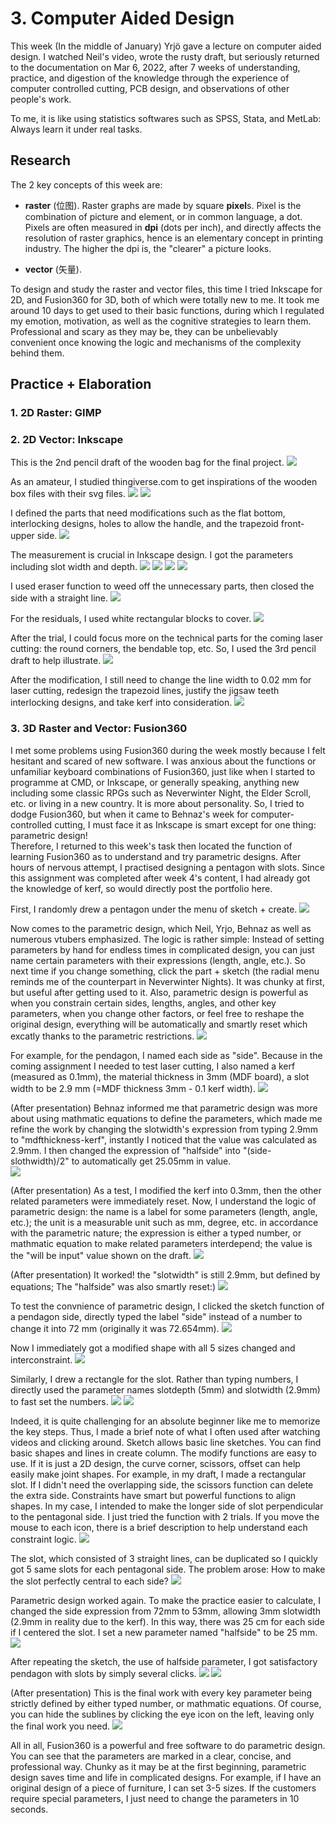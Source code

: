 # 3. Computer Aided Design

This week (In the middle of January) Yrjö gave a lecture on computer aided design. I watched Neil's video, wrote the rusty draft, but seriously returned to the documentation on Mar 6, 2022, after 7 weeks of understanding, practice, and digestion of the knowledge through the experience of computer controlled cutting, PCB design, and observations of other people's work.  

To me, it is like using statistics softwares such as SPSS, Stata, and MetLab: Always learn it under real tasks. 

## Research

The 2 key concepts of this week are:  

- **raster** (位图). Raster graphs are made by square **pixel**s. Pixel is the combination of picture and element, or in common language, a dot. Pixels are often measured in **dpi** (dots per inch), and directly affects the resolution of raster graphics, hence is an elementary concept in printing industry. The higher the dpi is, the "clearer" a picture looks.  

- **vector** (矢量). 

To design and study the raster and vector files, this time I tried Inkscape for 2D, and Fusion360 for 3D, both of which were totally new to me. It took me around 10 days to get used to their basic functions, during which I regulated my emotion, motivation, as well as the cognitive strategies to learn them. Professional and scary as they may be, they can be unbelievably convenient once knowing the logic and mechanisms of the complexity behind them.

## Practice + Elaboration

### 1. 2D Raster: GIMP

### 2. 2D Vector: Inkscape

This is the 2nd pencil draft of the wooden bag for the final project.
![](../images/inks0.jpg)

As an amateur, I studied thingiverse.com to get inspirations of the wooden box files with their svg files. 
![](../images/inks1.jpg)
![](../images/inks2.jpg)

I defined the parts that need modifications such as the flat bottom, interlocking designs, holes to allow the handle, and the trapezoid front-upper side. 
![](../images/inks4.jpg)

The measurement is crucial in Inkscape design. I got the parameters including slot width and depth.
![](../images/inks5.jpg)
![](../images/inks6.jpg)
![](../images/inks7.jpg)
![](../images/inks10.jpg)

I used eraser function to weed off the unnecessary parts, then closed the side with a straight line. 
![](../images/inks8.jpg)

For the residuals, I used white rectangular blocks to cover. 
![](../images/inks9.jpg)

After the trial, I could focus more on the technical parts for the coming laser cutting: the round corners, the bendable top, etc. So, I used the 3rd pencil draft to help illustrate.
![](../images/inks11.jpg)

After the modification, I still need to change the line width to 0.02 mm for laser cutting, redesign the trapezoid lines, justify the jigsaw teeth interlocking designs, and take kerf into consideration. 
![](../images/inks12.jpg)


### 3. 3D Raster and Vector: Fusion360 

I met some problems using Fusion360 during the week mostly because I felt hesitant and scared of new software. I was anxious about the functions or unfamiliar keyboard combinations of Fusion360, just like when I started to programme at CMD, or Inkscape, or generally speaking, anything new including some classic RPGs such as Neverwinter Night, the Elder Scroll, etc. or living in a new country. It is more about personality. So, I tried to dodge Fusion360, but when it came to Behnaz's week for computer-controlled cutting, I must face it as Inkscape is smart except for one thing: parametric design!  
Therefore, I returned to this week's task then located the function of learning Fusion360 as to understand and try parametric designs. After hours of nervous attempt, I practised designing a pentagon with slots. Since this assignment was completed after week 4's content, I had already got the knowledge of kerf, so would directly post the portfolio here.

First, I randomly drew a pentagon under the menu of sketch + create.
![](../images/fp1.jpg)

Now comes to the parametric design, which Neil, Yrjo, Behnaz as well as numerous vtubers emphasized. The logic is rather simple: Instead of setting parameters by hand for endless times in complicated design, you can just name certain parameters with their expressions (length, angle, etc.). So next time if you change something, click the part + sketch (the radial menu reminds me of the counterpart in Neverwinter Nights). It was chunky at first, but useful after getting used to it. Also, parametric design is powerful as when you constrain certain sides, lengths, angles, and other key parameters, when you change other factors, or feel free to reshape the original design, everything will be automatically and smartly reset which excatly thanks to the parametric restrictions.
![](../images/nwnradialmenu.jpg)

For example, for the pendagon, I named each side as "side". Because in the coming assignment I needed to test laser cutting, I also named a kerf (measured as 0.1mm), the material thickness in 3mm (MDF board), a slot width to be 2.9 mm (=MDF thickness 3mm - 0.1 kerf width). 
![](../images/fp2.jpg)

(After presentation) Behnaz informed me that parametric design was more about using mathmatic equations to define the parameters, which made me refine the work by changing the slotwidth's expression from typing 2.9mm to "mdfthickness-kerf", instantly I noticed that the value was calculated as 2.9mm. I then changed the expression of "halfside" into "(side-slothwidth)/2" to automatically get 25.05mm in value.  
![](../images/fp16.jpg)
 
(After presentation) As a test, I modified the kerf into 0.3mm, then the other related parameters were immediately reset. 
Now, I understand the logic of parametric design: the name is a label for some parameters (length, angle, etc.); the unit is a measurable unit such as mm, degree, etc. in accordance with the parametric nature; the expression is either a typed number, or mathmatic equation to make related parameters interdepend; the value is the "will be input" value shown on the draft. 
![](../images/fp17.jpg)

(After presentation) It worked! the "slotwidth" is still 2.9mm, but defined by equations; The "halfside" was also smartly reset:)
![](../images/fp18.jpg)

To test the convnience of parametric design, I clicked the sketch function of a pendagon side, directly typed the label "side" instead of a number to change it into 72 mm (originally it was 72.654mm).
![](../images/fp3.jpg)

Now I immediately got a modified shape with all 5 sizes changed and interconstraint.
![](../images/fp4.jpg)

Similarly, I drew a rectangle for the slot. Rather than typing numbers, I directly used the parameter names slotdepth (5mm) and slotwidth (2.9mm) to fast set the numbers.
![](../images/fp5.jpg)
![](../images/fp6.jpg)

Indeed, it is quite challenging for an absolute beginner like me to memorize the key steps. Thus, I made a brief note of what I often used after watching videos and clicking around. Sketch allows basic line sketches. You can find basic shapes and lines in create column. The modify functions are easy to use. If it is just a 2D design, the curve corner, scissors, offset can help easily make joint shapes.
For example, in my draft, I made a rectangular slot. If I didn't need the overlapping side, the scissors function can delete the extra side. Constraints have smart but powerful functions to align shapes. In my case, I intended to make the longer side of slot perpendicular to the pentagonal side. I just tried the function with 2 trials. If you move the mouse to each icon, there is a brief description to help understand each constraint logic. 
![](../images/fp8.jpg)

The slot, which consisted of 3 straight lines, can be duplicated so I quickly got 5 same slots for each pentagonal side. The problem arose: How to make the slot perfectly central to each side?
![](../images/fp9.jpg)

Parametric design worked again. To make the practice easier to calculate, I changed the side expression from 72mm to 53mm, allowing 3mm slotwidth (2.9mm in reality due to the kerf). In this way, there was 25 cm for each side if I centered the slot. I set a new parameter named "halfside" to be 25 mm.
![](../images/fp11.jpg)

After repeating the sketch, the use of halfside parameter, I got satisfactory pendagon with slots by simply several clicks.
![](../images/fp10.jpg)
![](../images/fp12.jpg)

(After presentation) This is the final work with every key parameter being strictly defined by either typed number, or mathmatic equations.  Of course, you can hide the sublines by clicking the eye icon on the left, leaving only the final work you need. 
![](../images/fp19.jpg)

All in all, Fusion360 is a powerful and free software to do parametric design. You can see that the parameters are marked in a clear, concise, and professional way. Chunky as it may be at the first beginning, parametric design saves time and life in complicated designs. For example, if I have an original design of a piece of furniture, I can set 3-5 sizes. If the customers require special parameters, I just need to change the parameters in 10 seconds.

